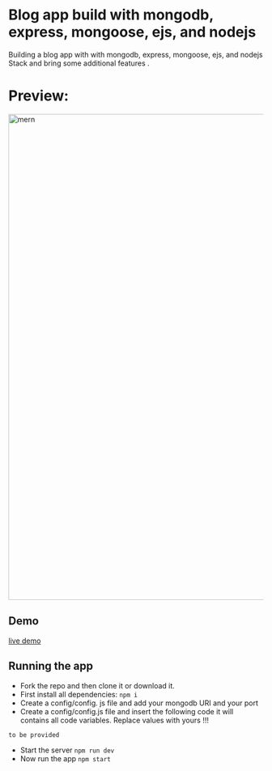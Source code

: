 # Blog app build with mongodb, express, mongoose, ejs, and nodejs

<p>Building a blog app with with mongodb, express, mongoose, ejs, and nodejs Stack and bring some additional features .</p>

# Preview:
<img width="960" alt="mern" src="https://user-images.githubusercontent.com/47330228/179565844-839fccdb-7a6c-4f91-9e85-03a45c03b685.png">

## Demo
[live demo](https://b-log-mern-app.herokuapp.com/blogs)

## Running the app
- Fork the repo and then clone it or download it.
- First install all dependencies: `npm i`
- Create a config/config. js file and add your mongodb URI and your port
- Create a config/config.js file and insert the following code it will contains all code variables. Replace values with yours !!!
```
to be provided
```
- Start the server `npm run dev`
- Now run the app `npm start`
